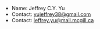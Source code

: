 - Name: Jeffrey C.Y. Yu
- Contact: yujeffrey38@gmail.com
- Contact: jeffrey.yu@mail.mcgill.ca

<!---
jeffreycyyu/jeffreycyyu is a ✨ special ✨ repository because its `README.md` (this file) appears on your GitHub profile.
You can click the Preview link to take a look at your changes.
--->
